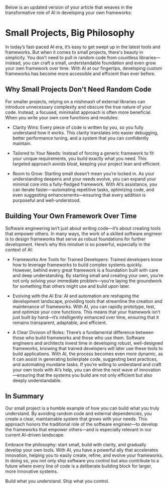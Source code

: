Below is an updated version of your article that weaves in the transformative role of AI in developing your own frameworks:

# Small Projects, Big Philosophy

In today’s fast-paced AI era, it’s easy to get swept up in the latest tools and frameworks. But when it comes to small projects, there's beauty in simplicity. You don’t need to pull in random code from countless libraries—instead, you can craft a small, understandable foundation and even grow your own framework over time. With AI at our fingertips, developing custom frameworks has become more accessible and efficient than ever before.

## Why Small Projects Don't Need Random Code

For smaller projects, relying on a mishmash of external libraries can introduce unnecessary complexity and obscure the true nature of your code. Instead, a focused, minimalist approach is often more beneficial. When you write your own core functions and modules:

- Clarity Wins: Every piece of code is written by you, so you fully understand how it works. This clarity translates into easier debugging, better performance tuning, and a system that you can confidently maintain.


- Tailored to Your Needs: Instead of forcing a generic framework to fit your unique requirements, you build exactly what you need. This targeted approach avoids bloat, keeping your project lean and efficient.


- Room to Grow: Starting small doesn’t mean you’re locked in. As your understanding deepens and your needs evolve, you can expand your minimal core into a fully-fledged framework. With AI’s assistance, you can iterate faster—automating repetitive tasks, optimizing code, and even suggesting enhancements—ensuring that every addition is purposeful and well-understood.



## Building Your Own Framework Over Time

Software engineering isn’t just about writing code—it’s about creating tools that empower others. In many ways, the work of a skilled software engineer is to design frameworks that serve as robust foundations for further development. Here’s why this mindset is so powerful, especially in the context of AI:

- Frameworks Are Tools for Trained Developers: Trained developers know how to leverage frameworks to build complex systems quickly. However, behind every great framework is a foundation built with care and deep understanding. By starting small and creating your own, you’re not only solving your immediate problem—you’re laying the groundwork for something that others might use and build upon later.


- Evolving with the AI Era: AI and automation are reshaping the development landscape, providing tools that streamline the creation and maintenance of frameworks. With AI, you can rapidly prototype, test, and optimize your core functions. This means that your framework isn’t just built by hand—it’s intelligently enhanced over time, ensuring that it remains transparent, adaptable, and efficient.


- A Clear Division of Roles: There’s a fundamental difference between those who build frameworks and those who use them. Software engineers and architects invest time in developing robust, well-designed frameworks, knowing that trained developers will later use these tools to build applications. With AI, the process becomes even more dynamic, as it can assist in generating boilerplate code, suggesting best practices, and automating mundane tasks. If you’re willing to understand and craft your own tools with AI’s help, you can drive the next wave of innovation—ensuring that the systems you build are not only efficient but also deeply understandable.



## In Summary

Our small project is a humble example of how you can build what you truly understand. By avoiding random code and external dependencies, you create a clear, maintainable system that grows with your needs. This approach honors the traditional role of the software engineer—to develop the frameworks that empower others—and is especially relevant in our current AI-driven landscape.

Embrace the philosophy: start small, build with clarity, and gradually develop your own tools. With AI, you have a powerful ally that accelerates innovation, helping you to easily create, refine, and evolve your frameworks. In doing so, you not only ship software you control but also contribute to a future where every line of code is a deliberate building block for larger, more innovative systems.

Build what you understand. Ship what you control.

